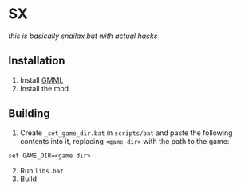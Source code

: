 # SX
*this is basically snailax but with actual hacks*

## Installation
1. Install [GMML](https://github.com/cgytrus/gmml)
2. Install the mod

## Building
1. Create `_set_game_dir.bat` in `scripts/bat` and paste the following contents into it,
   replacing `<game dir>` with the path to the game:
```
set GAME_DIR=<game dir>
```

2. Run `libs.bat`
3. Build
